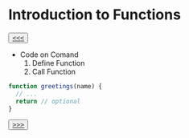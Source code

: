 # Introduction to Functions

<button>[<<<](./02.07_README.md)</button>

- Code on Comand
  1. Define Function
  2. Call Function

```js 
function greetings(name) {
  // ...
  return // optional
}
```

<button>[>>>](./02.09_README.md)</button>
